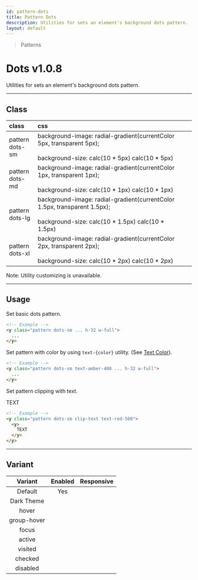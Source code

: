 ```yaml
---
id: pattern-dots
title: Pattern Dots
description: Utilities for sets an element's background dots pattern.
layout: default
---
```


> Patterns

# Dots <span class="ml-1 px-2 py-1 text-sm text-gray-600 dark:text-charcoal-100 bg-gray-300 dark:bg-gray-600">v1.0.8</span>

Utilities for sets an element's background dots pattern.

---

## Class

| <span class="px-3 py-1 text-white dark:text-charcoal-100 bg-charcoal-100 dark:bg-gray-600 rounded-full">class</span> | <span class="px-3 py-1 text-white dark:text-charcoal-100 bg-charcoal-100 dark:bg-gray-600 rounded-full">css</span> | |
|:--|:--|:-:|
| pattern <br> dots-sm | background-image: radial-gradient(currentColor 5px, transparent 5px); <br><br> background-size: calc(10 * 5px) calc(10 * 5px) | <y class="pattern dots-sm w-32 h-56"></y> |
| pattern <br> dots-md | background-image: radial-gradient(currentColor 1px, transparent 1px); <br><br> background-size: calc(10 * 1px) calc(10 * 1px) | <y class="pattern dots-md w-32 h-56"></y> |
| pattern <br> dots-lg | background-image: radial-gradient(currentColor 1.5px, transparent 1.5px); <br><br> background-size: calc(10 * 1.5px) calc(10 * 1.5px) | <y class="pattern dots-lg w-32 h-56"></y> |
| pattern <br> dots-xl | background-image: radial-gradient(currentColor 2px, transparent 2px); <br><br> background-size: calc(10 * 2px) calc(10 * 2px) | <y class="pattern dots-xl w-32 h-56"></y> |

<y class="m-4 p-3 border-l-8 border-gray-600 text-sm text-gray-600 bg-gray-200 dark:bg-gray-800">
  <span class="pr-1 font-semibold">
    Note:
  </span>
  Utility customizing is unavailable.
</y>

---

## Usage

Set basic dots pattern.

<y class="px-4 my-2 mx-auto w-56">
  <y class="pattern dots-sm h-32"></y>
</y>


```html
<!-- Example -->
<y class="pattern dots-sm ... h-32 w-full">
  ...
</y>
```

Set pattern with color by using `text-{color}` utility. (See [Text Color](/text-color/)).

<y class="px-4 my-2 mx-auto w-56">
  <y class="pattern dots-sm h-32 text-amber-400"></y>
</y>


```html
<!-- Example -->
<y class="pattern dots-sm text-amber-400 ... h-32 w-full">
  ...
</y>
```

Set pattern clipping with text.

<y class="px-4 my-2 mx-auto w-64">
  <y class="pattern dots-sm clip-text text-red-500">
    <y class="text-8xl font-bold">
      TEXT
    </y>
  </y>
</y>

```html
<!-- Example -->
<y class="pattern dots-sm clip-text text-red-500">
  <y>
    TEXT
  </y>
</y>
```

---

## Variant

| <span class="font-semibold underline">Variant</span> | <span class="font-semibold underline">Enabled</span> | <span class="font-semibold underline">Responsive</span> |
|:-:|:-:|:-:|
| Default | Yes | |
| Dark Theme | | |
| hover| | |
| group-hover | | |
| focus | | |
| active | | |
| visited | | |
| checked | | |
| disabled | | |